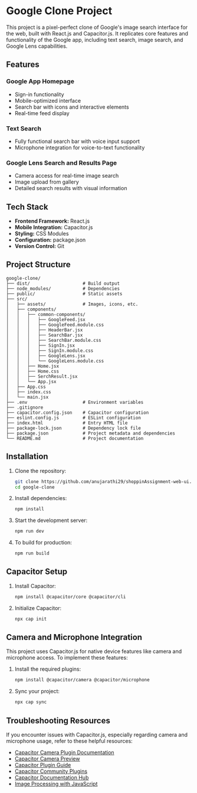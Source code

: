 # Google Clone Project

This project is a pixel-perfect clone of Google's image search interface for the web, built with React.js and Capacitor.js. It replicates core features and functionality of the Google app, including text search, image search, and Google Lens capabilities.

## Features

### Google App Homepage
- Sign-in functionality
- Mobile-optimized interface
- Search bar with icons and interactive elements
- Real-time feed display

### Text Search
- Fully functional search bar with voice input support
- Microphone integration for voice-to-text functionality

### Google Lens Search and Results Page
- Camera access for real-time image search
- Image upload from gallery
- Detailed search results with visual information

## Tech Stack

- **Frontend Framework:** React.js
- **Mobile Integration:** Capacitor.js
- **Styling:** CSS Modules
- **Configuration:** package.json
- **Version Control:** Git

## Project Structure

```
google-clone/
├── dist/                    # Build output
├── node_modules/            # Dependencies
├── public/                  # Static assets
├── src/
│   ├── assets/              # Images, icons, etc.
│   ├── components/
│   │   ├── common-components/
│   │   │   ├── GoogleFeed.jsx
│   │   │   ├── GoogleFeed.module.css
│   │   │   ├── HeaderBar.jsx
│   │   │   ├── SearchBar.jsx
│   │   │   ├── SearchBar.module.css
│   │   │   ├── SignIn.jsx
│   │   │   ├── SignIn.module.css
│   │   │   ├── GoogleLens.jsx
│   │   │   └── GoogleLens.module.css
│   │   ├── Home.jsx
│   │   ├── Home.css
│   │   ├── SerchResult.jsx
│   │   └── App.jsx
│   ├── App.css
│   ├── index.css
│   └── main.jsx
├── .env                     # Environment variables
├── .gitignore
├── capacitor.config.json    # Capacitor configuration
├── eslint.config.js         # ESLint configuration
├── index.html               # Entry HTML file
├── package-lock.json        # Dependency lock file
├── package.json             # Project metadata and dependencies
└── README.md                # Project documentation
```

## Installation

1. Clone the repository:
   ```bash
   git clone https://github.com/anujarathi29/shoppinAssignment-web-ui.git
   cd google-clone
   ```

2. Install dependencies:
   ```bash
   npm install
   ```

3. Start the development server:
   ```bash
   npm run dev
   ```

4. To build for production:
   ```bash
   npm run build
   ```

## Capacitor Setup

1. Install Capacitor:
   ```bash
   npm install @capacitor/core @capacitor/cli
   ```

2. Initialize Capacitor:
   ```bash
   npx cap init
   ```


## Camera and Microphone Integration

This project uses Capacitor.js for native device features like camera and microphone access. To implement these features:

1. Install the required plugins:
   ```bash
   npm install @capacitor/camera @capacitor/microphone
   ```

2. Sync your project:
   ```bash
   npx cap sync
   ```

## Troubleshooting Resources

If you encounter issues with Capacitor.js, especially regarding camera and microphone usage, refer to these helpful resources:

- [Capacitor Camera Plugin Documentation](https://capacitorjs.com/docs/apis/camera)
- [Capacitor Camera Preview](https://github.com/capacitor-community/camera-preview)
- [Capacitor Plugin Guide](https://capacitorjs.com/docs/plugins)
- [Capacitor Community Plugins](https://github.com/capacitor-community)
- [Capacitor Documentation Hub](https://capacitorjs.com/docs)
- [Image Processing with JavaScript](https://developer.mozilla.org/en-US/docs/Web/API/Canvas_API/Tutorial/Pixel_manipulation_with_canvas)


